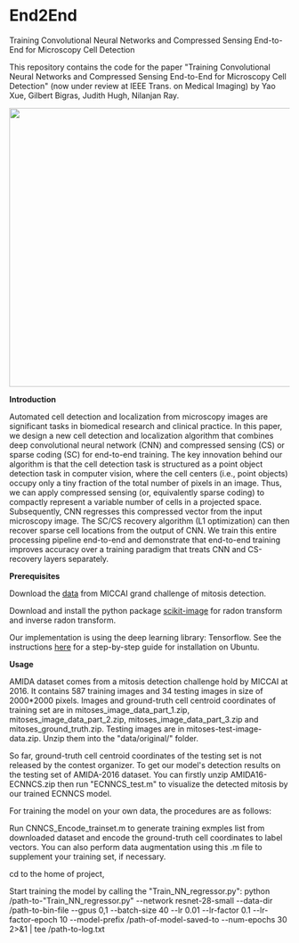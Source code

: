 # End2End

Training Convolutional Neural Networks and Compressed Sensing End-to-End for Microscopy Cell Detection

This repository contains the code for the paper "Training Convolutional Neural Networks and Compressed Sensing End-to-End for Microscopy Cell Detection" (now under review at IEEE Trans. on Medical Imaging) by Yao Xue, Gilbert Bigras, Judith Hugh, Nilanjan Ray.

<img src="https://github.com/yaoxuexa/End2End/blob/master/sample.jpg" width = "800" height = "500" div align=center>

**Introduction**

Automated cell detection and localization from microscopy images are significant tasks in biomedical research and clinical practice. In this paper, we design a new cell detection and localization algorithm that combines deep convolutional neural network (CNN) and compressed sensing (CS) or sparse coding (SC) for end-to-end training. The key innovation behind our algorithm is that the cell detection task is structured as a point object detection task in computer vision, where the cell centers (i.e., point objects) occupy only a tiny fraction of the total number of pixels in an image. Thus, we can apply compressed sensing (or, equivalently sparse coding) to compactly represent a variable number of cells in a projected space. Subsequently, CNN regresses this compressed vector from the input microscopy image. The SC/CS recovery algorithm (L1 optimization) can then recover sparse cell locations from the output of CNN. We train this entire processing pipeline end-to-end and demonstrate that end-to-end training improves accuracy over a training paradigm that treats CNN and CS-recovery layers separately.

**Prerequisites**

Download the [data](http://tupac.tue-image.nl/node/3) from MICCAI grand challenge of mitosis detection.

Download and install the python package [scikit-image](https://scikit-image.org/) for radon transform and inverse radon transform.

Our implementation is using the deep learning library: Tensorflow. See the instructions [here](https://www.tensorflow.org/install/) for a step-by-step guide for installation on Ubuntu.

**Usage**

AMIDA dataset comes from a mitosis detection challenge hold by MICCAI at 2016. It contains 587 training images and 34 testing images in size of 2000*2000 pixels. Images and ground-truth cell centroid coordinates of training set are in mitoses_image_data_part_1.zip, mitoses_image_data_part_2.zip, mitoses_image_data_part_3.zip and mitoses_ground_truth.zip. Testing images are in mitoses-test-image-data.zip. Unzip them into the "data/original/" folder.

So far, ground-truth cell centroid coordinates of the testing set is not released by the contest organizer. To get our model's detection results on the testing set of AMIDA-2016 dataset. You can firstly unzip AMIDA16-ECNNCS.zip then run "ECNNCS_test.m" to visualize the detected mitosis by our trained ECNNCS model.

For training the model on your own data, the procedures are as follows:

Run CNNCS_Encode_trainset.m to generate training exmples list from downloaded dataset and encode the ground-truth cell coordinates to label vectors. You can also perform data augmentation using this .m file to supplement your training set, if necessary.

cd to the home of project, 

Start training the model by calling the "Train_NN_regressor.py": python /path-to-"Train_NN_regressor.py" --network resnet-28-small --data-dir /path-to-bin-file --gpus 0,1 --batch-size 40 --lr 0.01 --lr-factor 0.1 --lr-factor-epoch 10 --model-prefix /path-of-model-saved-to --num-epochs 30 2>&1 | tee /path-to-log.txt
